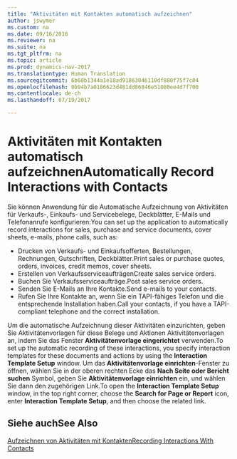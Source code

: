 ```yaml
---
title: "Aktivitäten mit Kontakten automatisch aufzeichnen"
author: jswymer
ms.custom: na
ms.date: 09/16/2016
ms.reviewer: na
ms.suite: na
ms.tgt_pltfrm: na
ms.topic: article
ms.prod: dynamics-nav-2017
ms.translationtype: Human Translation
ms.sourcegitcommit: 6b60b1344a1e18ad91863046110df880f75f7c04
ms.openlocfilehash: 0b94b7a0186623d481dd86846e51080ee4d7f700
ms.contentlocale: de-ch
ms.lasthandoff: 07/19/2017

---
```

# <a name="automatically-record-interactions-with-contacts"></a><span data-ttu-id="95c80-102">Aktivitäten mit Kontakten automatisch aufzeichnen</span><span class="sxs-lookup"><span data-stu-id="95c80-102">Automatically Record Interactions with Contacts</span></span>
<span data-ttu-id="95c80-103">Sie können Anwendung für die Automatische Aufzeichnung von Aktivitäten für Verkaufs-, Einkaufs- und Servicebelege, Deckblätter, E-Mails und Telefonanrufe konfigurieren:</span><span class="sxs-lookup"><span data-stu-id="95c80-103">You can set up the application to automatically record interactions for sales, purchase and service documents, cover sheets, e-mails, phone calls, such as:</span></span>

* <span data-ttu-id="95c80-104">Drucken von Verkaufs- und Einkaufsofferten, Bestellungen, Rechnungen, Gutschriften, Deckblätter.</span><span class="sxs-lookup"><span data-stu-id="95c80-104">Print sales or purchase quotes, orders, invoices, credit memos, cover sheets.</span></span>
* <span data-ttu-id="95c80-105">Erstellen von Verkaufsserviceaufträgen</span><span class="sxs-lookup"><span data-stu-id="95c80-105">Create sales service orders.</span></span>
* <span data-ttu-id="95c80-106">Buchen Sie Verkaufsserviceaufträge.</span><span class="sxs-lookup"><span data-stu-id="95c80-106">Post sales service orders.</span></span>
* <span data-ttu-id="95c80-107">Senden Sie E-Mails an Ihre Kontakte.</span><span class="sxs-lookup"><span data-stu-id="95c80-107">Send e-mails to your contacts.</span></span>
* <span data-ttu-id="95c80-108">Rufen Sie Ihre Kontakte an, wenn Sie ein TAPI-fähiges Telefon und die entsprechende Installation haben.</span><span class="sxs-lookup"><span data-stu-id="95c80-108">Call your contacts, if you have a TAPI-compliant telephone and the correct installation.</span></span>

<span data-ttu-id="95c80-109">Um die automatische Aufzeichnung dieser Aktivitäten einzurichten, geben Sie Aktivitätenvorlagen für diese Belege und Aktionen Aktivitätenvorlagen an, indem Sie das Fenster **Aktivitätenvorlage eingerichtet** verwenden.</span><span class="sxs-lookup"><span data-stu-id="95c80-109">To set up the automatic recording of these interactions, you specify interaction templates for these documents and actions by using the **Interaction Template Setup** window.</span></span> <span data-ttu-id="95c80-110">Um das **Aktivitätenvorlage einrichten**-Fenster zu öffnen, wählen Sie in der oberen rechten Ecke das **Nach Seite oder Bericht suchen** Symbol, geben Sie **Aktivitätenvorlage einrichten** ein, und wählen Sie dann den zugehörigen Link.</span><span class="sxs-lookup"><span data-stu-id="95c80-110">To open the **Interaction Template Setup** window, in the top right corner, choose the **Search for Page or Report** icon, enter **Interaction Template Setup**, and then choose the related link.</span></span>

## <a name="see-also"></a><span data-ttu-id="95c80-111">Siehe auch</span><span class="sxs-lookup"><span data-stu-id="95c80-111">See Also</span></span>
[<span data-ttu-id="95c80-112">Aufzeichnen von Aktivitäten mit Kontakten</span><span class="sxs-lookup"><span data-stu-id="95c80-112">Recording Interactions With Contacts</span></span>](marketing-interactions.md)  

